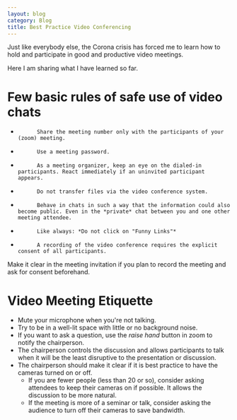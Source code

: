 ```yaml
---
layout: blog
category: Blog
title: Best Practice Video Conferencing
---
```

Just like everybody else, the Corona crisis has forced me to learn how to hold and participate in good and productive video meetings.

Here I am sharing what I have learned so far.

# Few basic rules of safe use of video chats
*           Share the meeting number only with the participants of your (zoom) meeting.
*           Use a meeting password.
*           As a meeting organizer, keep an eye on the dialed-in participants. React immediately if an uninvited participant appears.
*           Do not transfer files via the video conference system.
*           Behave in chats in such a way that the information could also become public. Even in the *private* chat between you and one other meeting attendee.
*           Like always: *Do not click on "Funny Links"*
*           A recording of the video conference requires the explicit consent of all participants.
Make it clear in the meeting invitation if you plan to record the meeting and ask for consent beforehand.

# Video Meeting Etiquette
* Mute your microphone when you're not talking.
* Try to be in a well-lit space with little or no background noise.
* If you want to ask a question, use the *raise hand* button in zoom to notify the chairperson.
* The chairperson controls the discussion and allows participants to talk when it will be the least disruptive to the presentation or discussion.
* The chairperson should make it clear if it is best practice to have the cameras turned on or off.
    * If you are fewer people (less than 20 or so), consider asking attendees to keep their cameras on if possible. It allows the discussion to be more natural.
    * If the meeting is more of a seminar or talk, consider asking the audience to turn off their cameras to save bandwidth.
